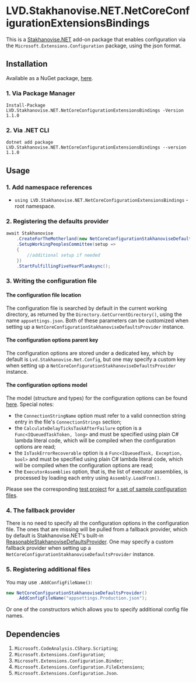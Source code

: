 ﻿# LVD.Stakhanovise.NET.NetCoreConfigurationExtensionsBindings

This is a [Stakhanovise.NET](https://github.com/alexboia/Stakhanovise.NET) add-on package that enables configuration via the `Microsoft.Extensions.Configuration` package, using the json format.

## Installation

Available as a NuGet package, [here](https://www.nuget.org/packages/LVD.Stakhanovise.NET.NetCoreConfigurationExtensionsBindings/).

### 1. Via Package Manager

`Install-Package LVD.Stakhanovise.NET.NetCoreConfigurationExtensionsBindings -Version 1.1.0`

### 2. Via .NET CLI
`dotnet add package LVD.Stakhanovise.NET.NetCoreConfigurationExtensionsBindings --version 1.1.0`

## Usage

### 1. Add namespace references

- `using LVD.Stakhanovise.NET.NetCoreConfigurationExtensionsBindings` - root namespace.

### 2. Registering the defaults provider

```csharp
await Stakhanovise
	.CreateForTheMotherland(new NetCoreConfigurationStakhanoviseDefaultsProvider())
	.SetupWorkingPeoplesCommittee(setup => 
	{
		//additional setup if needed
	})
	.StartFulfillingFiveYearPlanAsync();
```

### 3. Writing the configuration file

#### The configuration file location

The configuration file is searched by default in the current working directory, as returned by the `Directory.GetCurrentDirectory()`, using the name `appsettings.json`. 
Both of these parameters can be customized when setting up a `NetCoreConfigurationStakhanoviseDefaultsProvider` instance.

#### The configuration options parent key

The configuration options are stored under a dedicated key, which by default is `Lvd.Stakhanovise.Net.Config`, but one may specify a custom key when setting up a `NetCoreConfigurationStakhanoviseDefaultsProvider` instance.

#### The configuration options model

The model (structure and types) for the configuration options can be found [here](https://github.com/alexboia/Stakhanovise.NET/blob/master/LVD.Stakhanovise.NET.NetCoreConfigurationExtensionsBindings/StakhanoviseSetupDefaultsConfig.cs).
Special notes:

- the `ConnectionStringName` option must refer to a valid connection string entry in the file's `ConnectionStrings` section;
- the `CalculateDelayTicksTaskAfterFailure` option is a `Func<IQueuedTaskToken, long>` and must be specified using plain C# lambda literal code, which will be compiled when the configuration options are read;
- the `IsTaskErrorRecoverable` option is a `Func<IQueuedTask, Exception, bool>` and must be specified using plain C# lambda literal code, which will be compiled when the configuration options are read;
- the `ExecutorAssemblies` option, that is, the list of executor assemblies, is processed by loading each entry using `Assembly.LoadFrom()`.

Please see the corresponding [test project](https://github.com/alexboia/Stakhanovise.NET/tree/master/LVD.Stakhanovise.NET.NetCoreConfigurationExtensionsBindings.Tests) for [a set of sample configuration files](https://github.com/alexboia/Stakhanovise.NET/tree/master/LVD.Stakhanovise.NET.NetCoreConfigurationExtensionsBindings.Tests/TestData).

### 4. The fallback provider

There is no need to specify all the configuration options in the configuration file. 
The ones that are missing will be pulled from a fallback provider, which by default is Stakhanovise.NET's built-in [ReasonableStakhanoviseDefaultsProvider](https://github.com/alexboia/Stakhanovise.NET/blob/master/LVD.Stakhanovise.NET/Setup/ReasonableStakhanoviseDefaultsProvider.cs).
One may specify a custom fallback provider when setting up a `NetCoreConfigurationStakhanoviseDefaultsProvider` instance.

### 5. Registering additional files

You may use `.AddConfigFileName()`:

```csharp
new NetCoreConfigurationStakhanoviseDefaultsProvider()
	.AddConfigFileName("appsettings.Production.json");
```

Or one of the constructors which allows you to specify additional config file names.

## Dependencies

1. `Microsoft.CodeAnalysis.CSharp.Scripting`;
2. `Microsoft.Extensions.Configuration`;
3. `Microsoft.Extensions.Configuration.Binder`;
4. `Microsoft.Extensions.Configuration.FileExtensions`;
5. `Microsoft.Extensions.Configuration.Json`.